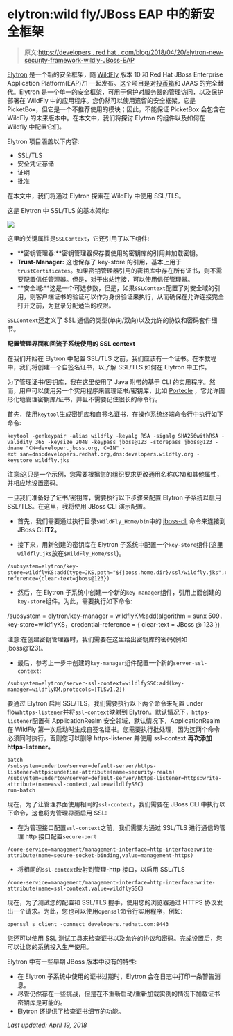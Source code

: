 # elytron:wild fly/JBoss EAP 中的新安全框架

> 原文:[https://developers . red hat . com/blog/2018/04/20/elytron-new-security-framework-wildly-JBoss-EAP](https://developers.redhat.com/blog/2018/04/20/elytron-new-security-framework-wildfly-jboss-eap)

[Elytron](https://developer.jboss.org/wiki/WildFlyElytron-ProjectSummary) 是一个新的安全框架，随 [WildFly](http://wildfly.org/) 版本 10 和 Red Hat JBoss Enterprise Application Platform(EAP)7.1 一起发布。这个项目是对[投币箱](http://picketbox.jboss.org)和 JAAS 的完全替代。Elytron 是一个单一的安全框架，可用于保护对服务器的管理访问，以及保护部署在 WildFly 中的应用程序。您仍然可以使用遗留的安全框架，它是 PicketBox，但它是一个不推荐使用的模块；因此，不能保证 PicketBox 会包含在 WildFly 的未来版本中。在本文中，我们将探讨 Elytron 的组件以及如何在 Wildfly 中配置它们。

Elytron 项目涵盖以下内容:

*   SSL/TLS
*   安全凭证存储
*   证明
*   批准

在本文中，我们将通过 Elytron 探索在 WildFly 中使用 SSL/TLS。

这是 Elytron 中 SSL/TLS 的基本架构:

![](../Images/5af017fcca09c903bdc0866847b827ac.png)

这里的关键属性是`SSLContext`，它还引用了以下组件:

*   **密钥管理器:**密钥管理器保存要使用的密钥库的引用并加载密钥。
*   **Trust-Manager:** 这也保存了 key-store 的引用，基本上用于`trustCertificates`。如果密钥管理器引用的密钥库中存在所有证书，则不需要配置信任管理器。但是，对于出站连接，可以使用信任管理器。
*   **安全域:**这是一个可选参数，但是，如果`SSLContext`配置了对安全域的引用，则客户端证书的验证可以作为身份验证来执行，从而确保在允许连接完全打开之前，为登录分配适当的权限。

`SSLContext`还定义了 SSL 通信的类型(单向/双向)以及允许的协议和密码套件细节。

**配置管理界面和回流子系统使用的 SSL context**

在我们开始在 Elytron 中配置 SSL/TLS 之前，我们应该有一个证书。在本教程中，我们将创建一个自签名证书，以了解 SSL/TLS 如何在 Elytron 中工作。

为了管理证书/密钥库，我在这里使用了 Java 附带的基于 CLI 的实用程序。然而，用户可以使用另一个实用程序来管理证书/密钥库，比如 [Portecle](http://portecle.sourceforge.net/) ，它允许图形化地管理密钥库/证书，并且不需要记住很长的命令行。

首先，使用`keytool`生成密钥库和自签名证书，在操作系统终端命令行中执行如下命令:

```
keytool -genkeypair -alias wildfly -keyalg RSA -sigalg SHA256withRSA -validity 365 -keysize 2048 -keypass jboss@123 -storepass jboss@123 -dname "CN=developer.jboss.org, C=IN" -ext san=dns:developers.redhat.org,dns:developers.wildfly.org -keystore wildfly.jks
```

注意:这只是一个示例，您需要根据您的组织要求更改通用名称(CN)和其他属性，并相应地设置密码。

一旦我们准备好了证书/密钥库，需要执行以下步骤来配置 Elytron 子系统以启用 SSL/TLS。在这里，我将使用 JBoss CLI 演示配置。

*   首先，我们需要通过执行目录`$WildFly_Home/bin`中的 [jboss-cli](https://docs.jboss.org/author/display/WFLY/Command+Line+Interface) 命令来连接到 JBoss CLI**T2。**

*   接下来，用新创建的密钥库在 Elytron 子系统中配置一个`key-store`组件(这里`wildfly.jks`放在`$WildFly_Home/ssl`)。

```
/subsystem=elytron/key-store=wildflyKS:add(type=JKS,path="${jboss.home.dir}/ssl/wildfly.jks",credential-reference={clear-text=jboss@123})
```

*   然后，在 Elytron 子系统中创建一个新的`key-manager`组件，引用上面创建的`key-store`组件。为此，需要执行如下命令:

/subsystem = elytron/key-manager = wildflyKM:add(algorithm = sunx 509，key-store=wildflyKS，credential-reference = { clear-text = JBoss @ 123 })

注意:在创建密钥管理器时，我们需要在这里给出密钥库的密码(例如 jboss@123)。

*   最后，参考上一步中创建的`key-manager`组件配置一个新的`server-ssl-context`:

```
/subsystem=elytron/server-ssl-context=wildlfySSC:add(key-manager=wildflyKM,protocols=[TLSv1.2])
```

要通过 Elytron 启用 SSL/TLS，我们需要执行以下两个命令来配置 under flow`https-listener`并将`ssl-context`映射到 Elytron。默认情况下，`https-listener`配置有 ApplicationRealm 安全领域，默认情况下，ApplicationRealm 在 WildFly 第一次启动时生成自签名证书。您需要执行批处理，因为这两个命令必须同时执行，否则您可以删除 https-listener 并使用 ssl-context **再次添加 https-listener。**

```
batch
/subsystem=undertow/server=default-server/https-listener=https:undefine-attribute(name=security-realm)
/subsystem=undertow/server=default-server/https-listener=https:write-attribute(name=ssl-context,value=wildlfySSC)
run-batch
```

现在，为了让管理界面使用相同的`ssl-context`，我们需要在 JBoss CLI 中执行以下命令，这也将为管理界面启用 SSL:

*   在为管理接口配置`ssl-context`之前，我们需要为通过 SSL/TLS 进行通信的管理 http 接口配置`secure-port`

```
/core-service=management/management-interface=http-interface:write-attribute(name=secure-socket-binding,value=management-https)
```

*   将相同的`ssl-context`映射到管理-http 接口，以启用 SSL/TLS

```
/core-service=management/management-interface=http-interface:write-attribute(name=ssl-context,value=wildflySSC)
```

现在，为了测试您的配置和 SSL/TLS 握手，使用您的浏览器通过 HTTPS 协议发出一个请求。为此，您也可以使用`openssl`命令行实用程序，例如:

```
openssl s_client -connect developers.redhat.com:8443
```

您还可以使用 [SSL 测试工具](https://developers.redhat.com/blog/2017/10/27/ssl-testing-tool)来检查证书以及允许的协议和密码。完成设置后，您可以让您的系统投入生产使用。

Elytron 中有一些早期 JBoss 版本中没有的特性:

*   在 Elytron 子系统中使用的证书过期时，Elytron 会在日志中打印一条警告消息。
*   尽管仍然存在一些挑战，但是在不重新启动/重新加载实例的情况下加载证书密钥库是可能的。
*   Elytron 还提供了检查证书细节的功能。

*Last updated: April 19, 2018*